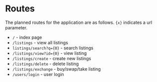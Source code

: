 # Routes

The planned routes for the application are as follows. `{x}` indicates a url
parameter.

- `/` - index page
- `/listings` - view all listings
- `listings/search?q={0}` - search listings
- `/listings/view?id={0}` - view listing
- `/listings/create` - create new listings
- `/listings/delete` - delete listing
- `/listings/exchange` - buy/swap/take listing
- `/users/login` - user login